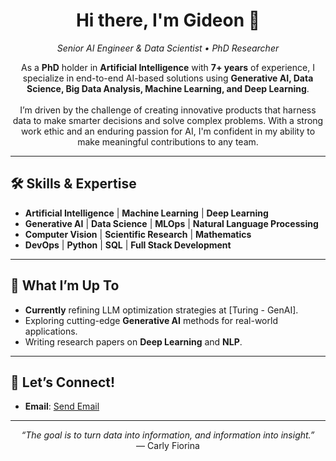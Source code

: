 <!-- Banner or greeting -->
<h1 align="center">Hi there, I'm Gideon 👋</h1>
<p align="center">
  <em>Senior AI Engineer & Data Scientist • PhD Researcher</em>
</p>

<!-- Short summary / profile section -->
<p align="center">
  As a <strong>PhD</strong> holder in <strong>Artificial Intelligence</strong> with <strong>7+ years</strong> of experience, I specialize in end-to-end AI-based solutions using <strong>Generative AI, Data Science, Big Data Analysis, Machine Learning, and Deep Learning</strong>. 
  <br><br>
  I’m driven by the challenge of creating innovative products that harness data to make smarter decisions and solve complex problems. 
  With a strong work ethic and an enduring passion for AI, I'm confident in my ability to make meaningful contributions to any team.
</p>

---

## 🛠️ Skills & Expertise

- **Artificial Intelligence** | **Machine Learning** | **Deep Learning**  
- **Generative AI** | **Data Science** | **MLOps** | **Natural Language Processing**  
- **Computer Vision** | **Scientific Research** | **Mathematics**  
- **DevOps** | **Python** | **SQL** | **Full Stack Development**

---

## 🌱 What I’m Up To
- **Currently** refining LLM optimization strategies at [Turing - GenAI].
- Exploring cutting-edge **Generative AI** methods for real-world applications.
- Writing research papers on **Deep Learning** and **NLP**.

---

## 🤝 Let’s Connect!
- **Email**: [Send Email](mailto:mengaraaxel@gmail.com)  

---

<p align="center">
  <em>“The goal is to turn data into information, and information into insight.”</em>
  <br>
  — Carly Fiorina
</p>

